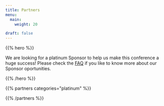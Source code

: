 ```yaml
---
title: Partners
menu:
  main:
    weight: 20

draft: false
---
```


{{% hero %}}

We are looking for a platinum Sponsor to help us make this conference a huge success! Please check the [FAQ](http://localhost:1313/faq/#how-to-become-a-sponsorpartner) if you like to know more about our Sponsor oportunities.

{{% /hero %}}


<!-- Parteners list -->

{{% partners categories="platinum" %}}

{{% /partners %}}
